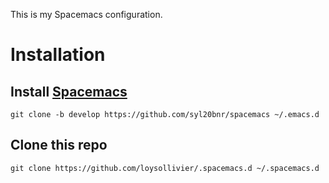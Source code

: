 This is my Spacemacs configuration.

# Installation
## Install [Spacemacs](http://spacemacs.org/#)
`git clone -b develop https://github.com/syl20bnr/spacemacs ~/.emacs.d`

## Clone this repo
`git clone https://github.com/loysollivier/.spacemacs.d ~/.spacemacs.d`
